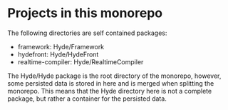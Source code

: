 # Projects in this monorepo

The following directories are self contained packages:

- framework: Hyde/Framework
- hydefront: Hyde/HydeFront
- realtime-compiler: Hyde/RealtimeCompiler

The Hyde/Hyde package is the root directory of the monorepo, however, some persisted data is stored in here and is merged when splitting the monorepo. This means that the Hyde directory here is not a complete package, but rather a container for the persisted data.
